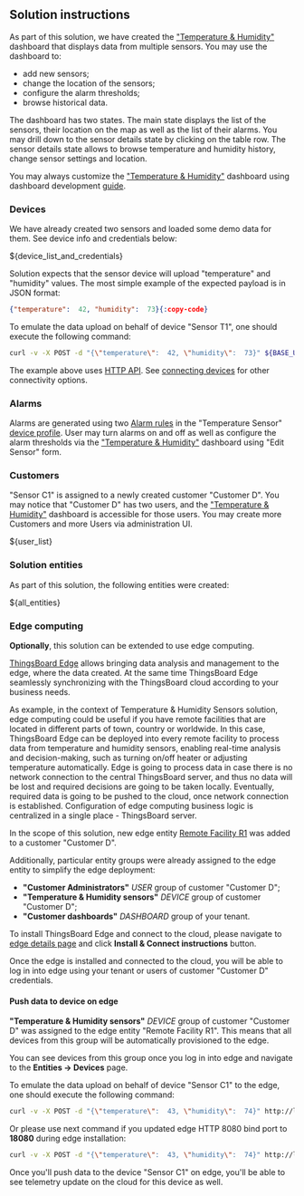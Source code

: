 ## Solution instructions

As part of this solution, we have created the <a href="${MAIN_DASHBOARD_URL}" target="_blank">"Temperature & Humidity"</a> dashboard that displays 
data from multiple sensors. You may use the dashboard to:

* add new sensors;
* change the location of the sensors; 
* configure the alarm thresholds;
* browse historical data.

The dashboard has two states. The main state displays the list of the sensors, their location on the map as well as the list of their alarms. 
You may drill down to the sensor details state by clicking on the table row. The sensor details state allows to browse temperature and humidity history, change sensor settings and location.

You may always customize the <a href="${MAIN_DASHBOARD_URL}" target="_blank">"Temperature & Humidity"</a> dashboard using dashboard development <a href="https://thingsboard.io/docs/user-guide/dashboards/" target="_blank">guide</a>.

### Devices

We have already created two sensors and loaded some demo data for them. See device info and credentials below:

${device_list_and_credentials}

Solution expects that the sensor device will upload "temperature" and "humidity" values. 
The most simple example of the expected payload is in JSON format:

```json
{"temperature":  42, "humidity":  73}{:copy-code}
```

To emulate the data upload on behalf of device "Sensor T1", one should execute the following command:

```bash
curl -v -X POST -d "{\"temperature\":  42, \"humidity\":  73}" ${BASE_URL}/api/v1/${Sensor T1ACCESS_TOKEN}/telemetry --header "Content-Type:application/json"{:copy-code}
```

The example above uses <a href="https://thingsboard.io/docs/reference/http-api/#telemetry-upload-api" target="_blank">HTTP API</a>.
See <a href="https://thingsboard.io/docs/getting-started-guides/connectivity/" target="_blank">connecting devices</a> for other connectivity options.

### Alarms

Alarms are generated using two <a href="https://thingsboard.io/docs/user-guide/device-profiles/#alarm-rules" target="_blank">Alarm rules</a> in the
"Temperature Sensor" <a href="/profiles/deviceProfiles" target="_blank">device profile</a>.
User may turn alarms on and off as well as configure the alarm thresholds via the <a href="${MAIN_DASHBOARD_URL}" target="_blank">"Temperature & Humidity"</a> dashboard using "Edit Sensor" form. 

### Customers

"Sensor C1" is assigned to a newly created customer "Customer D".
You may notice that "Customer D" has two users, and the <a href="${MAIN_DASHBOARD_URL}" target="_blank">"Temperature & Humidity"</a> dashboard is accessible for those users.
You may create more Customers and more Users via administration UI.

${user_list}

### Solution entities

As part of this solution, the following entities were created:

${all_entities}

### Edge computing

**Optionally**, this solution can be extended to use edge computing.

<a href="https://thingsboard.io/products/thingsboard-edge/" target="_blank">ThingsBoard Edge</a> allows bringing data analysis and management to the edge, where the data created.
At the same time ThingsBoard Edge seamlessly synchronizing with the ThingsBoard cloud according to your business needs.

As example, in the context of Temperature & Humidity Sensors solution, edge computing could be useful if you have remote facilities that are located in different parts of town, country or worldwide.
In this case, ThingsBoard Edge can be deployed into every remote facility to process data from temperature and humidity sensors, enabling real-time analysis and decision-making, such as turning on/off heater or adjusting temperature automatically. 
Edge is going to process data in case there is no network connection to the central ThingsBoard server, and thus no data will be lost and required decisions are going to be taken locally. 
Eventually, required data is going to be pushed to the cloud, once network connection is established. 
Configuration of edge computing business logic is centralized in a single place - ThingsBoard server.

In the scope of this solution, new edge entity <a href="${Remote Facility R1EDGE_DETAILS_URL}" target="_blank">Remote Facility R1</a> was added to a customer "Customer D".

Additionally, particular entity groups were already assigned to the edge entity to simplify the edge deployment:

* **"Customer Administrators"** *USER* group of customer "Customer D";
* **"Temperature & Humidity sensors"** *DEVICE* group of customer "Customer D";
* **"Customer dashboards"** *DASHBOARD* group of your tenant.

To install ThingsBoard Edge and connect to the cloud, please navigate to <a href="${Remote Facility R1EDGE_DETAILS_URL}" target="_blank">edge details page</a> and click **Install & Connect instructions** button.

Once the edge is installed and connected to the cloud, you will be able to log in into edge using your tenant or users of customer "Customer D" credentials.

#### Push data to device on edge

**"Temperature & Humidity sensors"** *DEVICE* group of customer "Customer D" was assigned to the edge entity "Remote Facility R1".
This means that all devices from this group will be automatically provisioned to the edge.

You can see devices from this group once you log in into edge and navigate to the **Entities -> Devices** page.

To emulate the data upload on behalf of device "Sensor C1" to the edge, one should execute the following command:

```bash
curl -v -X POST -d "{\"temperature\":  43, \"humidity\":  74}" http://localhost:8080/api/v1/${Sensor C1ACCESS_TOKEN}/telemetry --header "Content-Type:application/json"{:copy-code}
```

Or please use next command if you updated edge HTTP 8080 bind port to **18080** during edge installation:

```bash
curl -v -X POST -d "{\"temperature\":  43, \"humidity\":  74}" http://localhost:18080/api/v1/${Sensor C1ACCESS_TOKEN}/telemetry --header "Content-Type:application/json"{:copy-code}
```

Once you'll push data to the device "Sensor C1" on edge, you'll be able to see telemetry update on the cloud for this device as well.